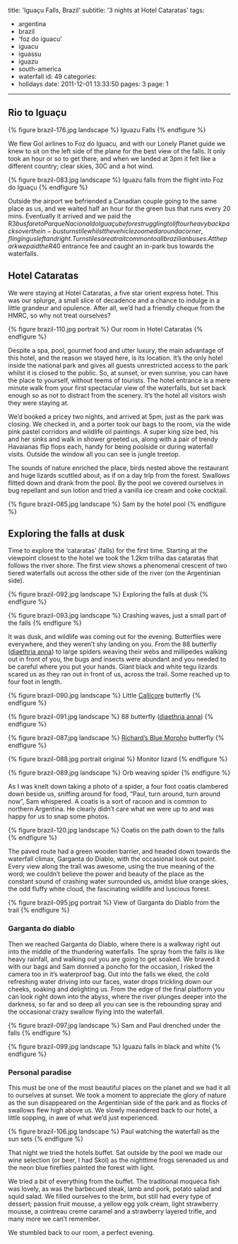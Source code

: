 title: 'Iguaçu Falls, Brazil'
subtitle: '3 nights at Hotel Cataratas'
tags:
  - argentina
  - brazil
  - 'foz do iguacu'
  - iguacu
  - iguassu
  - iguazu
  - south-america
  - waterfall
id: 49
categories:
  - holidays
date: 2011-12-01 13:33:50
pages: 3
page: 1
---

## Rio to Iguaçu

{% figure brazil-176.jpg landscape %}
Iguazu Falls
{% endfigure %}

We flew Gol airlines to Foz do Iguacu, and with our Lonely Planet guide we knew to sit on the left side of the plane for the best view of the falls. It only took an hour or so to get there, and when we landed at 3pm it felt like a different country; clear skies, 30C and a hot wind.

{% figure brazil-083.jpg landscape %}
Iguazu falls from the flight into Foz do Iguaçu
{% endfigure %}

Outside the airport we befriended a Canadian couple going to the same place as us, and we waited half an hour for the green bus that runs every 20 mins. Eventually it arrived and we paid the R$3 bus fare to Parque Nacional do Iguaçu before struggling to lift our heavy backpacks over the in-bus turnstile whilst the vehicle zoomed around a corner, flinging us left and right. Turnstiles are a trait common to all brazilian buses. At the park we paid the R$40 entrance fee and caught an in-park bus towards the waterfalls.

## Hotel Cataratas

We were staying at Hotel Cataratas, a five star orient express hotel. This was our splurge, a small slice of decadence and a chance to indulge in a little grandeur and opulence. After all, we’d had a friendly cheque from the HMRC, so why not treat ourselves?

{% figure brazil-110.jpg portrait %}
Our room in Hotel Cataratas
{% endfigure %}

Despite a spa, pool, gourmet food and utter luxury, the main advantage of this hotel, and the reason we stayed here, is its location. It’s the only hotel inside the national park and gives all guests unrestricted access to the park whilst it is closed to the public. So, at sunset, or even sunrise, you can have the place to yourself, without teems of tourists. The hotel entrance is a mere minute walk from your first spectacular view of the waterfalls, but set back enough so as not to distract from the scenery. It’s the hotel all visitors wish they were staying at.

We’d booked a pricey two nights, and arrived at 5pm, just as the park was closing. We checked in, and a porter took our bags to the room, via the wide pink pastel corridors and wildlife oil paintings. A super king size bed, his and her sinks and walk in shower greeted us, along with a pair of trendy Havaianas flip flops each, handy for being poolside or during waterfall visits. Outside the window all you can see is jungle treetop.

The sounds of nature enriched the place, birds nested above the restaurant and huge lizards scuttled about, as if on a day trip from the forest. Swallows flitted down and drank from the pool. By the pool we covered ourselves in bug repellant and sun lotion and tried a vanilla ice cream and coke cocktail.

{% figure brazil-085.jpg landscape %}
Sam by the hotel pool
{% endfigure %}

## Exploring the falls at dusk

Time to explore the ‘cataratas’ (falls) for the first time. Starting at the viewpoint closest to the hotel we took the 1.2km trilha das cataratas that follows the river shore. The first view shows a phenomenal crescent of two tiered waterfalls out across the other side of the river (on the Argentinian side).

{% figure brazil-092.jpg landscape %}
Exploring the falls at dusk
{% endfigure %}

{% figure brazil-093.jpg landscape %}
Crashing waves, just a small part of the falls
{% endfigure %}

It was dusk, and wildlife was coming out for the evening. Butterflies were everywhere, and they weren’t shy landing on you. From the 88 butterfly ([diaethria anna](https://en.wikipedia.org/wiki/Diaethria_anna)) to large spiders weaving their webs and millipedes walking out in front of you, the bugs and insects were abundant and you needed to be careful where you put your hands. Giant black and white tegu lizards scared us as they ran out in front of us, across the trail. Some reached up to four foot in length.

{% figure brazil-090.jpg landscape %}
Little [Callicore](https://en.wikipedia.org/wiki/Callicore) butterfly
{% endfigure %}

{% figure brazil-091.jpg landscape %}
88 butterfly ([diaethria anna](https://en.wikipedia.org/wiki/Diaethria_anna))
{% endfigure %}

{% figure brazil-087.jpg landscape %}
[Richard’s Blue Morpho](https://en.wikipedia.org/wiki/Morpho_richardius) butterfly
{% endfigure %}

{% figure brazil-088.jpg portrait original %}
Monitor lizard
{% endfigure %}

{% figure brazil-089.jpg landscape %}
Orb weaving spider
{% endfigure %}

As I was knelt down taking a photo of a spider, a four foot coatis clambered down beside us, sniffing around for food, “Paul, turn around, turn around now”, Sam whispered. A coatis is a sort of racoon and is common to northern Argentina. He clearly didn’t care what we were up to and was happy for us to snap some photos.

{% figure brazil-120.jpg landscape %}
Coatis on the path down to the falls
{% endfigure %}

The paved route had a green wooden barrier, and headed down towards the waterfall climax, Garganta do Diablo, with the occasional look out point. Every view along the trail was awesome, using the true meaning of the word; we couldn’t believe the power and beauty of the place as the constant sound of crashing water surrounded us, amidst blue orange skies, the odd fluffy white cloud, the fascinating wildlife and luscious forest.

{% figure brazil-095.jpg portrait %}
View of Garganta do Diablo from the trail
{% endfigure %}

### Garganta do diablo

Then we reached Garganta do Diablo, where there is a walkway right out into the middle of the thundering waterfalls. The spray from the falls is like heavy rainfall, and walking out you are going to get soaked. We braved it with our bags and Sam donned a poncho for the occasion, I risked the camera too in it’s waterproof bag. Out into the falls we eked, the cold refreshing water driving into our faces, water drops trickling down our cheeks, soaking and delighting us. From the edge of the final platform you can look right down into the abyss, where the river plunges deeper into the darkness, so far and so deep all you can see is the rebounding spray and the occasional crazy swallow flying into the waterfall.

{% figure brazil-097.jpg landscape %}
Sam and Paul drenched under the falls
{% endfigure %}

{% figure brazil-099.jpg landscape %}
Iguazu falls in black and white
{% endfigure %}

### Personal paradise

This must be one of the most beautiful places on the planet and we had it all to ourselves at sunset. We took a moment to appreciate the glory of nature as the sun disappeared on the Argentinian side of the park and as flocks of swallows flew high above us. We slowly meandered back to our hotel, a little sopping, in awe of what we’d just experienced.

{% figure brazil-106.jpg landscape %}
Paul watching the waterfall as the sun sets
{% endfigure %}

That night we tried the hotels buffet. Sat outside by the pool we made our wine selection (or beer, I had Skol) as the nighttime frogs serenaded us and the neon blue fireflies painted the forest with light.

We tried a bit of everything from the buffet. The traditional moqueca fish was lovely, as was the barbecued steak, lamb and pork, potato salad and squid salad. We filled ourselves to the brim, but still had every type of dessert; passion fruit mousse, a yellow egg yolk cream, light strawberry mousse, a cointreau creme caramel and a strawberry layered trifle, and many more we can’t remember.

We stumbled back to our room, a perfect evening.
